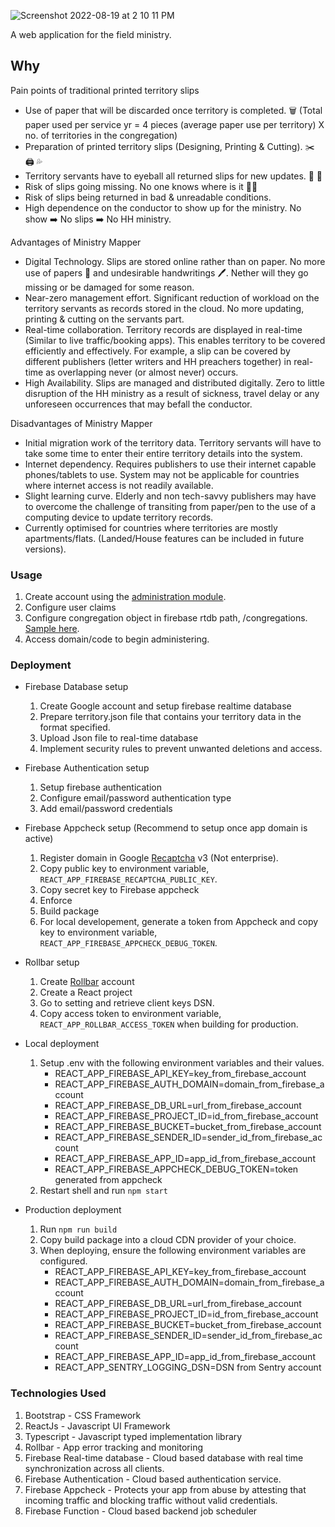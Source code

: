 ![Screenshot 2022-08-19 at 2 10 11 PM](https://user-images.githubusercontent.com/40650158/185554709-ce94a04e-2a34-43a9-b7de-09aa7f437139.png)

A web application for the field ministry.

## Why

Pain points of traditional printed territory slips

- Use of paper that will be discarded once territory is completed. 🗑️ (Total paper used per service yr = 4 pieces (average paper use per territory) X no. of territories in the congregation)
- Preparation of printed territory slips (Designing, Printing & Cutting). ✂️ 🖨️ 💦
- Territory servants have to eyeball all returned slips for new updates. 📝 👀
- Risk of slips going missing. No one knows where is it 🤷‍♂️
- Risk of slips being returned in bad & unreadable conditions.
- High dependence on the conductor to show up for the ministry. No show ➡️ No slips ➡️ No HH ministry.

Advantages of Ministry Mapper

- Digital Technology. Slips are stored online rather than on paper. No more use of papers 🌳 and undesirable handwritings 🖊️. Nether will they go missing or be damaged for some reason.
- Near-zero management effort. Significant reduction of workload on the territory servants as records stored in the cloud. No more updating, printing & cutting on the servants part.
- Real-time collaboration. Territory records are displayed in real-time (Similar to live traffic/booking apps). This enables territory to be covered efficiently and effectively. For example, a slip can be covered by different publishers (letter writers and HH preachers together) in real-time as overlapping never (or almost never) occurs.
- High Availability. Slips are managed and distributed digitally. Zero to little disruption of the HH ministry as a result of sickness, travel delay or any unforeseen occurrences that may befall the conductor.

Disadvantages of Ministry Mapper

- Initial migration work of the territory data. Territory servants will have to take some time to enter their entire territory details into the system.
- Internet dependency. Requires publishers to use their internet capable phones/tablets to use. System may not be applicable for countries where internet access is not readily available.
- Slight learning curve. Elderly and non tech-savvy publishers may have to overcome the challenge of transiting from paper/pen to the use of a computing device to update territory records.
- Currently optimised for countries where territories are mostly apartments/flats. (Landed/House features can be included in future versions).

### Usage

  1. Create account using the [administration module](https://github.com/rimorin/ministry-mapper-admin).
  2. Configure user claims
  3. Configure congregation object in firebase rtdb path, /congregations. [Sample here](https://github.com/rimorin/ministry-mapper/blob/master/template.json).
  4. Access domain/code to begin administering.

### Deployment

- Firebase Database setup

  1. Create Google account and setup firebase realtime database
  2. Prepare territory.json file that contains your territory data in the format specified.
  3. Upload Json file to real-time database
  4. Implement security rules to prevent unwanted deletions and access.

- Firebase Authentication setup

  1. Setup firebase authentication
  2. Configure email/password authentication type
  3. Add email/password credentials

- Firebase Appcheck setup (Recommend to setup once app domain is active)

  1. Register domain in Google [Recaptcha](https://www.google.com/recaptcha/about/) v3 (Not enterprise).
  2. Copy public key to environment variable, `REACT_APP_FIREBASE_RECAPTCHA_PUBLIC_KEY`.
  3. Copy secret key to Firebase appcheck
  4. Enforce
  5. Build package
  6. For local developement, generate a token from Appcheck and copy key to environment variable, `REACT_APP_FIREBASE_APPCHECK_DEBUG_TOKEN`.

- Rollbar setup

  1. Create [Rollbar](https://rollbar.com/) account
  2. Create a React project
  3. Go to setting and retrieve client keys DSN.
  4. Copy access token to environment variable, `REACT_APP_ROLLBAR_ACCESS_TOKEN` when building for production.

- Local deployment
  1. Setup .env with the following environment variables and their values.
     - REACT_APP_FIREBASE_API_KEY=key_from_firebase_account
     - REACT_APP_FIREBASE_AUTH_DOMAIN=domain_from_firebase_account
     - REACT_APP_FIREBASE_DB_URL=url_from_firebase_account
     - REACT_APP_FIREBASE_PROJECT_ID=id_from_firebase_account
     - REACT_APP_FIREBASE_BUCKET=bucket_from_firebase_account
     - REACT_APP_FIREBASE_SENDER_ID=sender_id_from_firebase_account
     - REACT_APP_FIREBASE_APP_ID=app_id_from_firebase_account
     - REACT_APP_FIREBASE_APPCHECK_DEBUG_TOKEN=token generated from appcheck
  2. Restart shell and run `npm start`
- Production deployment
  1. Run `npm run build`
  2. Copy build package into a cloud CDN provider of your choice.
  3. When deploying, ensure the following environment variables are configured.
     - REACT_APP_FIREBASE_API_KEY=key_from_firebase_account
     - REACT_APP_FIREBASE_AUTH_DOMAIN=domain_from_firebase_account
     - REACT_APP_FIREBASE_DB_URL=url_from_firebase_account
     - REACT_APP_FIREBASE_PROJECT_ID=id_from_firebase_account
     - REACT_APP_FIREBASE_BUCKET=bucket_from_firebase_account
     - REACT_APP_FIREBASE_SENDER_ID=sender_id_from_firebase_account
     - REACT_APP_FIREBASE_APP_ID=app_id_from_firebase_account
     - REACT_APP_SENTRY_LOGGING_DSN=DSN from Sentry account

### Technologies Used

1. Bootstrap - CSS Framework
2. ReactJs - Javascript UI Framework
3. Typescript - Javascript typed implementation library
4. Rollbar - App error tracking and monitoring
5. Firebase Real-time database - Cloud based database with real time synchronization across all clients.
6. Firebase Authentication - Cloud based authentication service.
7. Firebase Appcheck - Protects your app from abuse by attesting that incoming traffic and blocking traffic without valid credentials.
8. Firebase Function - Cloud based backend job scheduler
